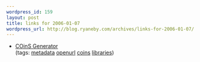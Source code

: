 ```yaml
--- 
wordpress_id: 159
layout: post
title: links for 2006-01-07
wordpress_url: http://blog.ryaneby.com/archives/links-for-2006-01-07/
---
```

<ul>
	<li>
		<div><a href="http://generator.ocoins.info/">COinS Generator</a></div>
		<div>(tags: <a href="http://del.icio.us/eby/metadata">metadata</a> <a href="http://del.icio.us/eby/openurl">openurl</a> <a href="http://del.icio.us/eby/coins">coins</a> <a href="http://del.icio.us/eby/libraries">libraries</a>)</div>
	</li>
</ul>
